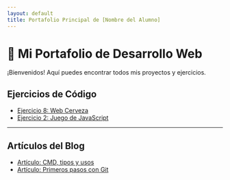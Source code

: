 ```yaml
---
layout: default
title: Portafolio Principal de [Nombre del Alumno]
---
```


# 🚀 Mi Portafolio de Desarrollo Web

¡Bienvenidos! Aquí puedes encontrar todos mis proyectos y ejercicios.

## Ejercicios de Código

* [Ejercicio 8: Web Cerveza](/proyectos/Ejercicio-Web-HTML5/webCerveza.html)
* [Ejercicio 2: Juego de JavaScript](https://usuario.github.io/juego-js)

---

## Artículos del Blog

* [Artículo: CMD, tipos y usos](https://github.com/yoyi-88/GitHub-Page-DIWEB/blob/main/_posts/2025-10-19-CMS.md)
* [Artículo: Primeros pasos con Git](https://usuario.github.io/blog/pasos-con-git)
